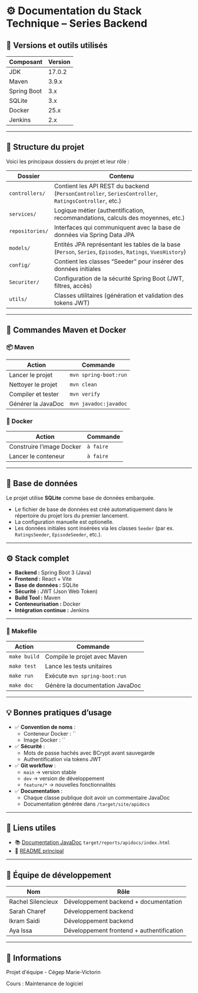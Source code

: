 # ⚙️ Documentation du Stack Technique – Series Backend

## 🧩 Versions et outils utilisés
| Composant | Version |
|------------|----------|
| JDK | 17.0.2 |
| Maven | 3.9.x |
| Spring Boot | 3.x |
| SQLite | 3.x |
| Docker | 25.x |
| Jenkins | 2.x |

---

## 🧱 Structure du projet

Voici les principaux dossiers du projet et leur rôle :

| Dossier | Contenu |
|----------|----------|
| `controllers/` | Contient les API REST du backend (`PersonController`, `SeriesController`, `RatingsController`, etc.) |
| `services/` | Logique métier (authentification, recommandations, calculs des moyennes, etc.) |
| `repositories/` | Interfaces qui communiquent avec la base de données via Spring Data JPA |
| `models/` | Entités JPA représentant les tables de la base (`Person`, `Series`, `Episodes`, `Ratings`, `VuesHistory`) |
| `config/` | Contient les classes “Seeder” pour insérer des données initiales |
| `Securiter/` | Configuration de la sécurité Spring Boot (JWT, filtres, accès) |
| `utils/` | Classes utilitaires (génération et validation des tokens JWT) |

---

## 🧰 Commandes Maven et Docker

### 📦 Maven
| Action | Commande |
|--------|-----------|
| Lancer le projet | `mvn spring-boot:run` |
| Nettoyer le projet | `mvn clean` |
| Compiler et tester | `mvn verify` |
| Générer la JavaDoc | `mvn javadoc:javadoc` |

### 🐳 Docker
| Action | Commande  |
|--------|-----------|
| Construire l’image Docker | `à faire` |
| Lancer le conteneur | `à faire` |

---

## 💾 Base de données
Le projet utilise **SQLite** comme base de données embarquée.

- Le fichier de base de données est créé automatiquement dans le répertoire du projet lors du premier lancement.
- La configuration manuelle est optionelle.
- Les données initiales sont insérées via les classes `Seeder` (par ex. `RatingsSeeder`, `EpisodeSeeder`, etc.).

---

## ⚙️ Stack complet

- **Backend :** Spring Boot 3 (Java)
- **Frontend :** React + Vite
- **Base de données :** SQLite
- **Sécurité :** JWT (Json Web Token)
- **Build Tool :** Maven
- **Conteneurisation :** Docker
- **Intégration continue :** Jenkins

---

### 🧰 Makefile

| Action | Commande                        |
|--------|---------------------------------|
| `make build` | Compile le projet avec Maven    |
| `make test` | Lance les tests unitaires       |
| `make run` | Exécute `mvn spring-boot:run`   |
| `make doc` | Génère la documentation JavaDoc |

---

## 💡 Bonnes pratiques d’usage

- ✅ **Convention de noms** :
    - Conteneur Docker : ``
    - Image Docker : ``
- ✅ **Sécurité** :
    - Mots de passe hachés avec BCrypt avant sauvegarde
    - Authentification via tokens JWT
- ✅ **Git workflow** :
    - `main` → version stable
    - `dev` → version de développement
    - `feature/*` → nouvelles fonctionnalités
- ✅ **Documentation** :
    - Chaque classe publique doit avoir un commentaire JavaDoc
    - Documentation générée dans `/target/site/apidocs`

---

## 🔗 Liens utiles
- 📚 [Documentation JavaDoc](target/reports/apidocs/index.html)
  `target/reports/apidocs/index.html`
- 📘 [README principal](README.md)

---

## 👥 Équipe de développement
| Nom               | Rôle                                      |
|-------------------|-------------------------------------------|
| Rachel Silencieux | Développement backend + documentation     |
| Sarah Charef      | Développement backend                     |
| Ikram Saidi       | Développement backend                     |
| Aya Issa          | Développement frontend + authentification |

---

## 🧾 Informations
Projet d'équipe - Cégep Marie-Victorin

Cours : Maintenance de logiciel 
